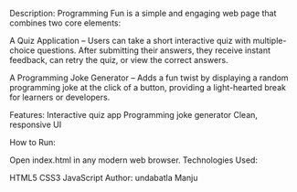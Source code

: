 Description:
 Programming Fun is a simple and engaging web page that combines two core elements:

A Quiz Application – Users can take a short interactive quiz with multiple-choice questions. After submitting their answers, they receive instant feedback, can retry the quiz, or view the correct answers.

A Programming Joke Generator – Adds a fun twist by displaying a random programming joke at the click of a button, providing a light-hearted break for learners or developers.

Features:
Interactive quiz app
Programming joke generator 
Clean, responsive UI

How to Run:

Open index.html in any modern web browser.
Technologies Used:

HTML5
CSS3
JavaScript 
Author:
undabatla Manju 